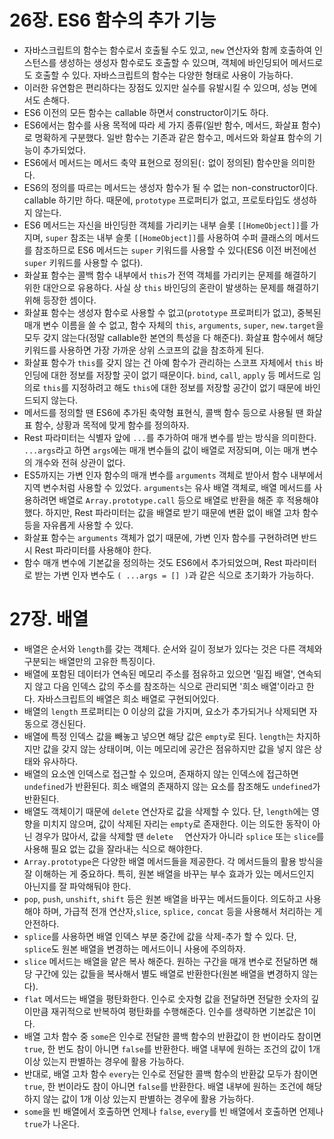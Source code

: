 # 26장. ES6 함수의 추가 기능

- 자바스크립트의 함수는 함수로서 호출될 수도 있고, `new` 연산자와 함께 호출하여 인스턴스를 생성하는 생성자 함수로도 호출할 수 있으며, 객체에 바인딩되어 메서드로도 호출할 수 있다. 자바스크립트의 함수는 다양한 형태로 사용이 가능하다.
- 이러한 유연함은 편리하다는 장점도 있지만 실수를 유발시킬 수 있으며, 성능 면에서도 손해다.
- ES6 이전의 모든 함수는 callable 하면서 constructor이기도 하다.
- ES6에서는 함수를 사용 목적에 따라 세 가지 종류(일반 함수, 메서드, 화살표 함수)로 명확하게 구분했다. 일반 함수는 기존과 같은 함수고, 메서드와 화살표 함수의 기능이 추가되었다.
- ES6에서 메서드는 메서드 축약 표현으로 정의된(`:` 없이 정의된) 함수만을 의미한다.
- ES6의 정의를 따르는 메서드는 생성자 함수가 될 수 없는 non-constructor이다. callable 하기만 하다. 때문에, `prototype` 프로퍼티가 없고, 프로토타입도 생성하지 않는다.
- ES6 메서드는 자신을 바인딩한 객체를 가리키는 내부 슬롯 `[[HomeObject]]`를 가지며, `super` 참조는 내부 슬롯 `[[HomeObject]]`를 사용하여 수퍼 클래스의 메서드를 참조하므로 ES6 메서드는 `super` 키워드를 사용할 수 있다(ES6 이전 버전에선 `super` 키워드를 사용할 수 없다).
- 화살표 함수는 콜백 함수 내부에서 `this`가 전역 객체를 가리키는 문제를 해결하기 위한 대안으로 유용하다. 사실 상 `this` 바인딩의 혼란이 발생하는 문제를 해결하기 위해 등장한 셈이다.
- 화살표 함수는 생성자 함수로 사용할 수 없고(`prototype` 프로퍼티가 없고), 중복된 매개 변수 이름을 쓸 수 없고, 함수 자체의 `this`, `arguments`, `super`, `new.target`을 모두 갖지 않는다(정말 callable한 본연의 특성을 다 해준다). 화살표 함수에서 해당 키워드를 사용하면 가장 가까운 상위 스코프의 값을 참조하게 된다.
- 화살표 함수가 `this`를 갖지 않는 건 아예 함수가 관리하는 스코프 자체에서 `this` 바인딩에 대한 정보를 저장할 곳이 없기 때문이다. `bind`, `call`, `apply` 등 메서드로 임의로 `this`를 지정하려고 해도 `this`에 대한 정보를 저장할 공간이 없기 때문에 바인드되지 않는다.
- 메서드를 정의할 땐 ES6에 추가된 축약형 표현식, 콜백 함수 등으로 사용될 땐 화살표 함수, 상황과 목적에 맞게 함수를 정의하자.
- Rest 파라미터는 식별자 앞에 `...`를 추가하여 매개 변수를 받는 방식을 의미한다. `...args`라고 하면 `args`에는 매개 변수들의 값이 배열로 저장되며, 이는 매개 변수의 개수와 전혀 상관이 없다.
- ES5까지는 가변 인자 함수의 매개 변수를 `arguments` 객체로 받아서 함수 내부에서 지역 변수처럼 사용할 수 있었다. `arguments`는 유사 배열 객체로, 배열 메서드를 사용하려면 배열로 `Array.prototype.call` 등으로 배열로 반환을 해준 후 적용해야 했다. 하지만, Rest 파라미터는 값을 배열로 받기 때문에 변환 없이 배열 고차 함수 등을 자유롭게 사용할 수 있다.
- 화살표 함수는 `arguments` 객체가 없기 때문에, 가변 인자 함수를 구현하려면 반드시 Rest 파라미터를 사용해야 한다.
- 함수 매개 변수에 기본값을 정의하는 것도 ES6에서 추가되었으며, Rest 파라미터로 받는 가변 인자 변수도 `( ...args = [] )`과 같은 식으로 초기화가 가능하다.

# 27장. 배열

- 배열은 순서와 `length`를 갖는 객체다. 순서와 길이 정보가 있다는 것은 다른 객체와 구분되는 배열만의 고유한 특징이다.
- 배열에 포함된 데이터가 연속된 메모리 주소를 점유하고 있으면 '밀집 배열', 연속되지 않고 다음 인덱스 값의 주소를 참조하는 식으로 관리되면 '희소 배열'이라고 한다. 자바스크립트의 배열은 희소 배열로 구현되어있다.
- 배열의 `length` 프로퍼티는 0 이상의 값을 가지며, 요소가 추가되거나 삭제되면 자동으로 갱신된다.
- 배열에 특정 인덱스 값을 빼놓고 넣으면 해당 값은 `empty`로 된다. `length`는 차지하지만 값을 갖지 않는 상태이며, 이는 메모리에 공간은 점유하지만 값을 넣지 않은 상태와 유사하다.
- 배열의 요소엔 인덱스로 접근할 수 있으며, 존재하지 않는 인덱스에 접근하면 `undefined`가 반환된다. 희소 배열의 존재하지 않는 요소를 참조해도 `undefined`가 반환된다.
- 배열도 객체이기 때문에 `delete` 연산자로 값을 삭제할 수 있다. 단, `length`에는 영향을 미치지 않으며, 값이 삭제된 자리는 `empty`로 존재한다. 이는 의도한 동작이 아닌 경우가 많아서, 값을 삭제할 땐 `delete	` 연산자가 아니라 `splice` 또는 `slice`를 사용해 필요 없는 값을 잘라내는 식으로 해야한다.
- `Array.prototype`은 다양한 배열 메서드들을 제공한다. 각 메서드들의 활용 방식을 잘 이해하는 게 중요하다. 특히, 원본 배열을 바꾸는 부수 효과가 있는 메서드인지 아닌지를 잘 파악해둬야 한다.
- `pop`, `push`, `unshift`, `shift` 등은 원본 배열을 바꾸는 메서드들이다. 의도하고 사용해야 하며, 가급적 전개 연산자,`slice`, `splice,` `concat` 등을 사용해서 처리하는 게 안전하다.
- `splice`를 사용하면 배열 인덱스 부분 중간에 값을 삭제-추가 할 수 있다. 단, `splice`도 원본 배열을 변경하는 메서드이니 사용에 주의하자.
- `slice` 메서드는 배열을 얕은 복사 해준다. 원하는 구간을 매개 변수로 전달하면 해당 구간에 있는 값들을 복사해서 별도 배열로 반환한다(원본 배열을 변경하지 않는다).
- `flat` 메서드는 배열을 평탄화한다. 인수로 숫자형 값을 전달하면 전달한 숫자의 깊이만큼 재귀적으로 반복하여 평탄화를 수행해준다. 인수를 생략하면 기본값은 1이다.
- 배열 고차 함수 중 `some`은 인수로 전달한 콜백 함수의 반환값이 한 번이라도 참이면 `true`, 한 번도 참이 아니면 `false`를 반환한다. 배열 내부에 원하는 조건의 값이 1개 이상 있는지 판별하는 경우에 활용 가능하다.
- 반대로, 배열 고차 함수 `every`는 인수로 전달한 콜백 함수의 반환값 모두가 참이면 `true`, 한 번이라도 참이 아니면 `false`를 반환한다. 배열 내부에 원하는 조건에 해당하지 않는 값이 1개 이상 있는지 판별하는 경우에 활용 가능하다.
- `some`을 빈 배열에서 호출하면 언제나 `false`, `every`를 빈 배열에서 호출하면 언제나 `true`가 나온다.

